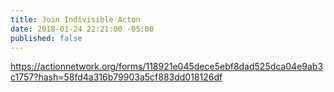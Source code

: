 ```yaml
---
title: Join Indivisible Acton
date: 2018-01-24 22:21:00 -05:00
published: false
---
```


https://actionnetwork.org/forms/118921e045dece5ebf8dad525dca04e9ab3c1757?hash=58fd4a316b79903a5cf883dd018126df